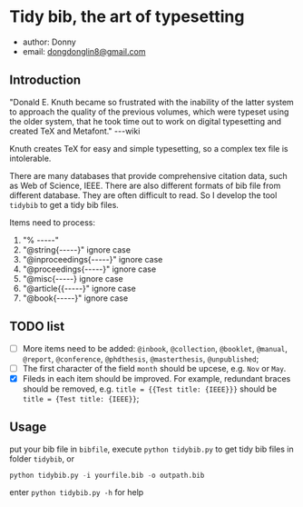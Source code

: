 # Tidy bib, the art of typesetting

- author: Donny
- email:  dongdonglin8@gmail.com

## Introduction

"Donald E. Knuth became so frustrated with the inability of the latter system to approach the quality 
of the previous volumes, which were typeset using the older system, that he took time out to work on 
digital typesetting and created TeX and Metafont." ---wiki

Knuth creates TeX for easy and simple typesetting, so a complex tex file is intolerable.

There are many databases that provide comprehensive citation data, such as Web of Science, IEEE. There
are also different formats of bib file from different database. They are often difficult to read. So I
develop the tool `tidybib` to get a tidy bib files.

Items need to process:

1. "% -----"
2. "@string{-----}" ignore case
3. "@inproceedings{-----}" ignore case
4. "@proceedings{-----}" ignore case
5. "@misc{-----} ignore case
6. "@article{{-----}" ignore case
7. "@book{-----}" ignore case

## TODO list

- [ ] More items need to be added: `@inbook`, `@collection`, `@booklet`, `@manual`, `@report`, `@conference`, 
`@phdthesis`, `@masterthesis`, `@unpublished`;
- [ ] The first character of the field `month` should be upcese, e.g. `Nov` or `May`.
- [x] Fileds in each item should be improved. For example, redundant braces should be removed, e.g. `title = {{Test title: {IEEE}}}`
should be `title = {Test title: {IEEE}}`;

## Usage

put your bib file in `bibfile`, execute `python tidybib.py` to get tidy bib files in folder `tidybib`,
or

```python
python tidybib.py -i yourfile.bib -o outpath.bib
```

enter `python tidybib.py -h` for help
